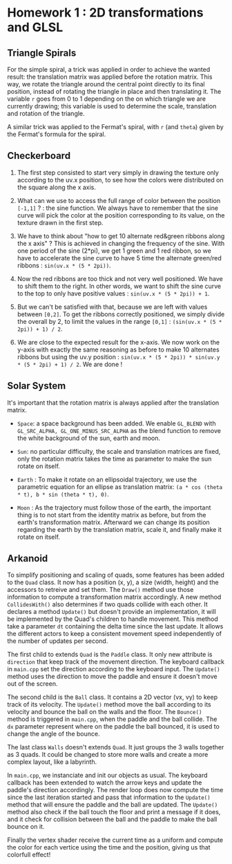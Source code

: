 # Homework 1 : 2D transformations and GLSL

## Triangle Spirals

For the simple spiral, a trick was applied in order to achieve the wanted result: the translation matrix was applied before the rotation matrix. This way, we rotate the triangle around the central point directly to its final position, instead of rotating the triangle in place and then translating it. The variable `r` goes from 0 to 1 depending on the on which triangle we are currently drawing; this variable is used to determine the scale, translation and rotation of the triangle.

A similar trick was applied to the Fermat's spiral, with `r` (and `theta`) given by the Fermat's formula for the spiral.

## Checkerboard

1. The first step consisted to start very simply in drawing the texture only according to the uv.x position, to see how the colors were distributed on the square along the x axis.

2. What can we use to access the full range of color between the position `[-1,1]` ? : the sine function.
We always have to remember that the sine curve will pick the color at the position corresponding to its value,  on the texture drawn in the first step.

3. We have to think about "how to get 10 alternate red&green ribbons along the x axis" ? This is achieved in changing the frequency of the sine. With one period of the sine (2*pi), we get 1 green and 1 red ribbon, so we have to accelerate the sine curve to have 5 time the alternate green/red ribbons : `sin(uv.x * (5 * 2pi))`.

4. Now the red ribbons are too thick and not very well positioned. We have to shift them to the right. In other words, we want to shift the sine curve to the top to only have positive values : `sin(uv.x * (5 * 2pi)) + 1`.

5. But we can't be satisfied with that, because we are left with values between `[0,2]`. To get the ribbons correctly positioned, we simply divide the overall by 2, to limit the values in the range `[0,1]` : `(sin(uv.x * (5 * 2pi)) + 1) / 2`.

6. We are close to the expected result for the x-axis. We now work on the y-axis with exactly the same reasoning as before to make 10 alternates ribbons but using the uv.y position : `sin(uv.x * (5 * 2pi)) * sin(uv.y * (5 * 2pi) + 1) / 2`. We are done !

## Solar System

It's important that the rotation matrix is always applied after the translation matrix.

- `Space`: a space background has been added. We enable `GL_BLEND` with `GL_SRC_ALPHA, GL_ONE_MINUS_SRC_ALPHA` as the blend function to remove the white background of the sun, earth and moon.

- `Sun`: no particular difficulty, the scale and translation matrices are fixed, only the rotation matrix takes the time as parameter to make the sun rotate on itself.

- `Earth` : To make it rotate on an ellipsoidal trajectory, we use the parametric equation for an ellipse as translation matrix: `(a * cos (theta * t), b * sin (theta * t), 0)`.

- `Moon` : As the trajectory must follow those of the earth, the important thing is to not start from the identity matrix as before, but from the earth's transformation matrix. Afterward we can change its position regarding the earth by the translation matrix, scale it, and finally make it rotate on itself.

## Arkanoid

To simplify positioning and scaling of quads, some features has been added to the `Quad` class. It now has a position (x, y), a size (width, height) and the accessors to retreive and set them.
The `Draw()` method use those information to compute a transformation matrix accordingly. A new method `CollidesWith()` also determines if two quads collide with each other.
It declares a method `Update()` but doesn't provide an implementation, it will be implemented by the Quad's children to handle movement. This method take a parameter `dt` containing the delta time since the last update. It allows the different actors to keep a consistent movement speed independently of the number of updates per second.

The first child to extends `Quad` is the `Paddle` class. It only new attribute is `direction` that keep track of the
movement direction. The keyboard callback in `main.cpp` set the direction according to the keyboard input.
The `Update()` method uses the direction to move the paddle and ensure it doesn't move out of the screen.

The second child is the `Ball` class. It contains a 2D vector (vx, vy) to keep track of its velocity.
The `Update()` method move the ball according to its velocity and bounce the ball on the walls and the floor.
The `Bounce()` method is triggered in `main.cpp`, when the paddle and the ball collide. The `dx` parameter represent where on the paddle the ball bounced, it is used to change the angle of the bounce.

The last class `Walls` doesn't extends `Quad`. It just groups the 3 walls together as 3 quads.
It could be changed to store more walls and create a more complex layout, like a labyrinth.

In `main.cpp`, we instanciate and init our objects as usual.
The keyboard callback has been extended to watch the arrow keys and update the paddle's direction accordingly.
The render loop does now compute the time since the last iteration started and pass that information to the `Update()` method that will ensure the paddle and the ball are updated. The `Update()` method also check if the ball touch the floor and print a message if it does, and it check for collision between the ball and the paddle to make the ball bounce on it.

Finally the vertex shader receive the current time as a uniform and compute the color for each vertice using the time and the position, giving us that colorfull effect!
